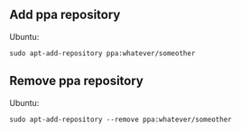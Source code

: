 ## Add ppa repository

Ubuntu:

```shell
sudo apt-add-repository ppa:whatever/someother
```

## Remove ppa repository

Ubuntu:

```shell
sudo apt-add-repository --remove ppa:whatever/someother
```